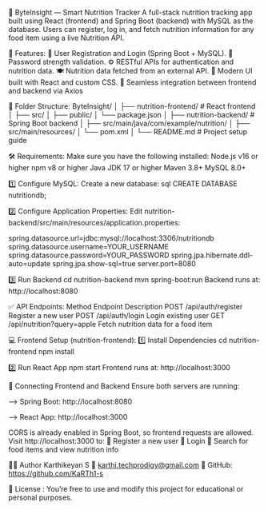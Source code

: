 🍎 ByteInsight — Smart Nutrition Tracker
A full-stack nutrition tracking app built using React (frontend) and Spring Boot (backend) with MySQL as the database. Users can register, log in, and fetch nutrition information for any food item using a live Nutrition API.

🚀 Features:
🔐 User Registration and Login (Spring Boot + MySQL).
🧠 Password strength validation. 
⚙️ RESTful APIs for authentication and nutrition data. 
🍽️ Nutrition data fetched from an external API.
🎨 Modern UI built with React and custom CSS.
🔄 Seamless integration between frontend and backend via Axios

🧩 Folder Structure:
ByteInsight/ 
│ 
├── nutrition-frontend/ # React frontend 
│ ├── src/ 
│ ├── public/ 
│ └── package.json 
│
├── nutrition-backend/ # Spring Boot backend
│ ├── src/main/java/com/example/nutrition/
│ ├── src/main/resources/
│ └── pom.xml 
│ └── README.md # Project setup guide

🛠️ Requirements:
Make sure you have the following installed: Node.js v16 or higher npm v8 or higher Java JDK 17 or higher Maven 3.8+ MySQL 8.0+

1️⃣ Configure MySQL:
Create a new database: sql CREATE DATABASE nutritiondb;

2️⃣ Configure Application Properties:
Edit nutrition-backend/src/main/resources/application.properties:

spring.datasource.url=jdbc:mysql://localhost:3306/nutritiondb spring.datasource.username=YOUR_USERNAME spring.datasource.password=YOUR_PASSWORD spring.jpa.hibernate.ddl-auto=update spring.jpa.show-sql=true server.port=8080

3️⃣ Run Backend
cd nutrition-backend mvn spring-boot:run Backend runs at: http://localhost:8080

✅ API Endpoints:
Method Endpoint Description POST /api/auth/register Register a new user POST /api/auth/login Login existing user GET /api/nutrition?query=apple Fetch nutrition data for a food item

💻 Frontend Setup (nutrition-frontend):
1️⃣ Install Dependencies
cd nutrition-frontend npm install

2️⃣ Run React App
npm start Frontend runs at: http://localhost:3000

🔗 Connecting Frontend and Backend
Ensure both servers are running:

--> Spring Boot: http://localhost:8080

--> React App: http://localhost:3000

CORS is already enabled in Spring Boot, so frontend requests are allowed. Visit http://localhost:3000 to: 🧍 Register a new user 🔑 Login 🍏 Search for food items and view nutrition info

👨‍💻 Author Karthikeyan S 📧 karthi.techprodigy@gmail.com 🚀 GitHub: https://github.com/KaRTh1-s

📜 License : You’re free to use and modify this project for educational or personal purposes.
